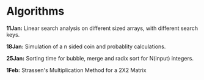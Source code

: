 # Algorithms

**11Jan:** Linear search analysis on different sized arrays, with different search keys. 

**18Jan:** Simulation of a n sided coin and probablity calculations.

**25Jan:** Sorting time for bubble, merge and radix sort for N(input) integers.

**1Feb:** Strassen's Multiplication Method for a 2X2 Matrix
